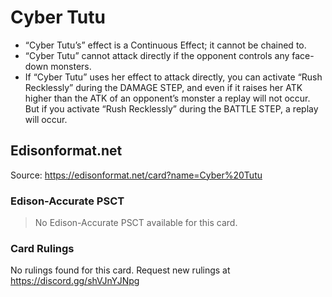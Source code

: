 # Cyber Tutu

*   “Cyber Tutu’s” effect is a Continuous Effect; it cannot be chained to.
*   “Cyber Tutu” cannot attack directly if the opponent controls any face-down monsters.
*   If “Cyber Tutu” uses her effect to attack directly, you can activate “Rush Recklessly” during the DAMAGE STEP, and even if it raises her ATK higher than the ATK of an opponent’s monster a replay will not occur. But if you activate “Rush Recklessly” during the BATTLE STEP, a replay will occur.

## Edisonformat.net

Source: https://edisonformat.net/card?name=Cyber%20Tutu

### Edison-Accurate PSCT

> No Edison-Accurate PSCT available for this card.

### Card Rulings

No rulings found for this card. Request new rulings at https://discord.gg/shVJnYJNpg
            